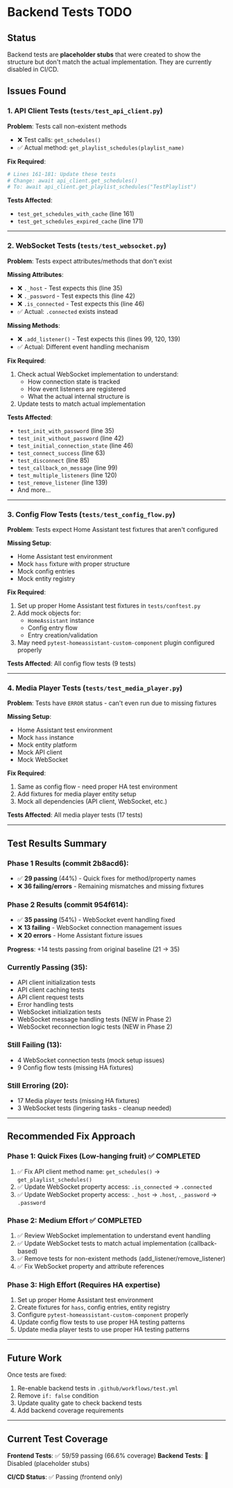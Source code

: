 # Backend Tests TODO

## Status
Backend tests are **placeholder stubs** that were created to show the structure but don't match the actual implementation. They are currently disabled in CI/CD.

## Issues Found

### 1. API Client Tests (`tests/test_api_client.py`)

**Problem**: Tests call non-existent methods
- ❌ Test calls: `get_schedules()`
- ✅ Actual method: `get_playlist_schedules(playlist_name)`

**Fix Required**:
```python
# Lines 161-181: Update these tests
# Change: await api_client.get_schedules()
# To: await api_client.get_playlist_schedules("TestPlaylist")
```

**Tests Affected**:
- `test_get_schedules_with_cache` (line 161)
- `test_get_schedules_expired_cache` (line 171)

---

### 2. WebSocket Tests (`tests/test_websocket.py`)

**Problem**: Tests expect attributes/methods that don't exist

**Missing Attributes**:
- ❌ `._host` - Test expects this (line 35)
- ❌ `._password` - Test expects this (line 42)
- ❌ `.is_connected` - Test expects this (line 46)
- ✅ Actual: `.connected` exists instead

**Missing Methods**:
- ❌ `.add_listener()` - Test expects this (lines 99, 120, 139)
- ✅ Actual: Different event handling mechanism

**Fix Required**:
1. Check actual WebSocket implementation to understand:
   - How connection state is tracked
   - How event listeners are registered
   - What the actual internal structure is
2. Update tests to match actual implementation

**Tests Affected**:
- `test_init_with_password` (line 35)
- `test_init_without_password` (line 42)
- `test_initial_connection_state` (line 46)
- `test_connect_success` (line 63)
- `test_disconnect` (line 85)
- `test_callback_on_message` (line 99)
- `test_multiple_listeners` (line 120)
- `test_remove_listener` (line 139)
- And more...

---

### 3. Config Flow Tests (`tests/test_config_flow.py`)

**Problem**: Tests expect Home Assistant test fixtures that aren't configured

**Missing Setup**:
- Home Assistant test environment
- Mock `hass` fixture with proper structure
- Mock config entries
- Mock entity registry

**Fix Required**:
1. Set up proper Home Assistant test fixtures in `tests/conftest.py`
2. Add mock objects for:
   - `HomeAssistant` instance
   - Config entry flow
   - Entry creation/validation
3. May need `pytest-homeassistant-custom-component` plugin configured properly

**Tests Affected**: All config flow tests (9 tests)

---

### 4. Media Player Tests (`tests/test_media_player.py`)

**Problem**: Tests have `ERROR` status - can't even run due to missing fixtures

**Missing Setup**:
- Home Assistant test environment
- Mock `hass` instance
- Mock entity platform
- Mock API client
- Mock WebSocket

**Fix Required**:
1. Same as config flow - need proper HA test environment
2. Add fixtures for media player entity setup
3. Mock all dependencies (API client, WebSocket, etc.)

**Tests Affected**: All media player tests (17 tests)

---

## Test Results Summary

### Phase 1 Results (commit 2b8acd6):
- ✅ **29 passing** (44%) - Quick fixes for method/property names
- ❌ **36 failing/errors** - Remaining mismatches and missing fixtures

### Phase 2 Results (commit 954f614):
- ✅ **35 passing** (54%) - WebSocket event handling fixed
- ❌ **13 failing** - WebSocket connection management issues
- ❌ **20 errors** - Home Assistant fixture issues

**Progress**: +14 tests passing from original baseline (21 → 35)

### Currently Passing (35):
- API client initialization tests
- API client caching tests
- API client request tests
- Error handling tests
- WebSocket initialization tests
- WebSocket message handling tests (NEW in Phase 2)
- WebSocket reconnection logic tests (NEW in Phase 2)

### Still Failing (13):
- 4 WebSocket connection tests (mock setup issues)
- 9 Config flow tests (missing HA fixtures)

### Still Erroring (20):
- 17 Media player tests (missing HA fixtures)
- 3 WebSocket tests (lingering tasks - cleanup needed)

---

## Recommended Fix Approach

### Phase 1: Quick Fixes (Low-hanging fruit) ✅ COMPLETED
1. ✅ Fix API client method name: `get_schedules()` → `get_playlist_schedules()`
2. ✅ Update WebSocket property access: `.is_connected` → `.connected`
3. ✅ Update WebSocket property access: `._host` → `.host`, `._password` → `.password`

### Phase 2: Medium Effort ✅ COMPLETED
1. ✅ Review WebSocket implementation to understand event handling
2. ✅ Update WebSocket tests to match actual implementation (callback-based)
3. ✅ Remove tests for non-existent methods (add_listener/remove_listener)
4. ✅ Fix WebSocket property and attribute references

### Phase 3: High Effort (Requires HA expertise)
1. Set up proper Home Assistant test environment
2. Create fixtures for `hass`, config entries, entity registry
3. Configure `pytest-homeassistant-custom-component` properly
4. Update config flow tests to use proper HA testing patterns
5. Update media player tests to use proper HA testing patterns

---

## Future Work

Once tests are fixed:
1. Re-enable backend tests in `.github/workflows/test.yml`
2. Remove `if: false` condition
3. Update quality gate to check backend tests
4. Add backend coverage requirements

---

## Current Test Coverage

**Frontend Tests**: ✅ 59/59 passing (66.6% coverage)
**Backend Tests**: 🔲 Disabled (placeholder stubs)

**CI/CD Status**: ✅ Passing (frontend only)
